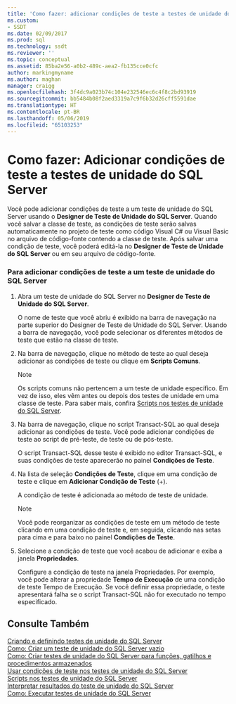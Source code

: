 ```yaml
---
title: 'Como fazer: adicionar condições de teste a testes de unidade do SQL Server | Microsoft Docs'
ms.custom:
- SSDT
ms.date: 02/09/2017
ms.prod: sql
ms.technology: ssdt
ms.reviewer: ''
ms.topic: conceptual
ms.assetid: 85ba2e56-a0b2-489c-aea2-fb135cce0cfc
author: markingmyname
ms.author: maghan
manager: craigg
ms.openlocfilehash: 3f4dc9a023b74c104e232546ec6c4f8c2bd93919
ms.sourcegitcommit: bb5484b08f2aed3319a7c9f6b32d26cff5591dae
ms.translationtype: HT
ms.contentlocale: pt-BR
ms.lasthandoff: 05/06/2019
ms.locfileid: "65103253"
---
```

# <a name="how-to-add-test-conditions-to-sql-server-unit-tests"></a>Como fazer: Adicionar condições de teste a testes de unidade do SQL Server
Você pode adicionar condições de teste a um teste de unidade do SQL Server usando o **Designer de Teste de Unidade do SQL Server**. Quando você salvar a classe de teste, as condições de teste serão salvas automaticamente no projeto de teste como código Visual C\# ou Visual Basic no arquivo de código-fonte contendo a classe de teste. Após salvar uma condição de teste, você poderá editá-la no **Designer de Teste de Unidade do SQL Server** ou em seu arquivo de código-fonte.  
  
### <a name="to-add-test-conditions-to-a-sql-server-unit-test"></a>Para adicionar condições de teste a um teste de unidade do SQL Server  
  
1.  Abra um teste de unidade do SQL Server no **Designer de Teste de Unidade do SQL Server**.  
  
    O nome de teste que você abriu é exibido na barra de navegação na parte superior do Designer de Teste de Unidade do SQL Server. Usando a barra de navegação, você pode selecionar os diferentes métodos de teste que estão na classe de teste.  
  
2.  Na barra de navegação, clique no método de teste ao qual deseja adicionar as condições de teste ou clique em **Scripts Comuns**.  
  
    > [!NOTE]  
    > Os scripts comuns não pertencem a um teste de unidade específico. Em vez de isso, eles vêm antes ou depois dos testes de unidade em uma classe de teste. Para saber mais, confira [Scripts nos testes de unidade do SQL Server](../ssdt/scripts-in-sql-server-unit-tests.md).  
  
3.  Na barra de navegação, clique no script Transact\-SQL ao qual deseja adicionar as condições de teste. Você pode adicionar condições de teste ao script de pré-teste, de teste ou de pós-teste.  
  
    O script Transact\-SQL desse teste é exibido no editor Transact\-SQL, e suas condições de teste aparecerão no painel **Condições de Teste**.  
  
4.  Na lista de seleção **Condições de Teste**, clique em uma condição de teste e clique em **Adicionar Condição de Teste** (+).  
  
    A condição de teste é adicionada ao método de teste de unidade.  
  
    > [!NOTE]  
    > Você pode reorganizar as condições de teste em um método de teste clicando em uma condição de teste e, em seguida, clicando nas setas para cima e para baixo no painel **Condições de Teste**.  
  
5.  Selecione a condição de teste que você acabou de adicionar e exiba a janela **Propriedades**.  
  
    Configure a condição de teste na janela Propriedades. Por exemplo, você pode alterar a propriedade **Tempo de Execução** de uma condição de teste Tempo de Execução. Se você definir essa propriedade, o teste apresentará falha se o script Transact\-SQL não for executado no tempo especificado.  
  
## <a name="see-also"></a>Consulte Também  
[Criando e definindo testes de unidade do SQL Server](../ssdt/creating-and-defining-sql-server-unit-tests.md)  
[Como: Criar um teste de unidade do SQL Server vazio](../ssdt/how-to-create-an-empty-sql-server-unit-test.md)  
[Como: Criar testes de unidade do SQL Server para funções, gatilhos e procedimentos armazenados](../ssdt/how-to-create-unit-tests-for-functions-triggers-stored-procedures.md)  
[Usar condições de teste nos testes de unidade do SQL Server](../ssdt/using-test-conditions-in-sql-server-unit-tests.md)  
[Scripts nos testes de unidade do SQL Server](../ssdt/scripts-in-sql-server-unit-tests.md)  
[Interpretar resultados do teste de unidade do SQL Server](../ssdt/interpreting-sql-server-unit-test-results.md)  
[Como: Executar testes de unidade do SQL Server](../ssdt/how-to-run-sql-server-unit-tests.md)  
  

